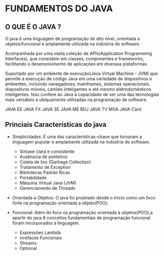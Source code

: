 # FUNDAMENTOS DO JAVA

## O QUE É O JAVA ?

O java é uma linguagem de programação de alto nível, orientada a objetos/funcional e amplamente utilizada na indústria
de software.

Acompanhada por uma vasta coleção de APIs(Application Programming Interfaces), que consistem em classes, componentes e
frameworks, facilitando o desenvolvimento de aplicações em diverasa plataformas.

Suportado por um ambiente de execução(Java Virtual Machine - JVM) que permite a execução de código Java em uma variedade
de dispositivos e ambientes, incluindo navegadores, mainframes, sistemas operacionais, dispositivos móveis, cartões
inteligentes e até mesmo eletrodomésticos inteligentes. Isso confere ao Java a capacidade de ser uma das tecnologias
mais versáteis e ubiquamente utilizadas na programação de software.

JAVA EE
JAVA FX
JAVA SE
JAVA ME
BDJ
JAVA TV
MSA
JAVA Card

## Princiais Características do java

* Simplicidades: É uma das características-chave que tornaram a linguagem popular e amplamente utilizada na indústria de
  software.
    * Sintaxe clara e consistente
    * Ausênscia de ponteiros
    * Coleta de lixo (Garbage Collection)
    * Tratamento de Exception
    * Bibliotecas Padrão Ricas
    * Portabilidade
    * Máquina Virtual Java (JVM)
    * Gerenciamento de Threads

* Orientada a Objetos: O java foi projetado desde o inicio como um foco forte na programação orientada a objeto(POO).

* Funcional: Além do foco na programação orientada a objetos(POO),a apartir do java 8 conceitos fundamentais de
  programação funcional foram incorporados à linguagem.
  * Expressões Lambda
  * inrefaces Funcionais 
  * Streams
  * Optional

